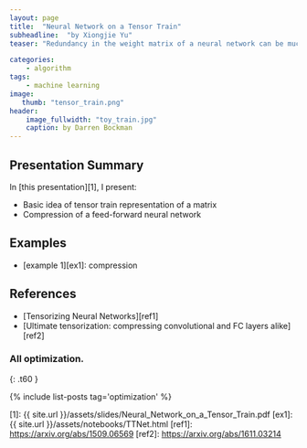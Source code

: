 ```yaml
---
layout: page
title:  "Neural Network on a Tensor Train"
subheadline:  "by Xiongjie Yu"
teaser: "Redundancy in the weight matrix of a neural network can be much reduced with a tensor network formulation. More than 99% compression rate can be achieved while maintaing accuracy. Tensor train representation of a neural network is compact. This formalism may allow neural networks to be trained on mobile devices."

categories:
    - algorithm
tags:
    - machine learning
image:
   thumb: "tensor_train.png"
header:
    image_fullwidth: "toy_train.jpg"
    caption: by Darren Bockman
---
```

<!-- Page Content Starts Here -->

## Presentation Summary
In [this presentation][1], I present:

  * Basic idea of tensor train representation of a matrix
  * Compression of a feed-forward neural network

## Examples
  * [example 1][ex1]: compression

## References
  * [Tensorizing Neural Networks][ref1]
  * [Ultimate tensorization: compressing convolutional and FC layers alike][ref2]

### All optimization.
{: .t60 }

{% include list-posts tag='optimization' %}

[1]: {{ site.url }}/assets/slides/Neural_Network_on_a_Tensor_Train.pdf
[ex1]: {{ site.url }}/assets/notebooks/TTNet.html
[ref1]: https://arxiv.org/abs/1509.06569
[ref2]: https://arxiv.org/abs/1611.03214
